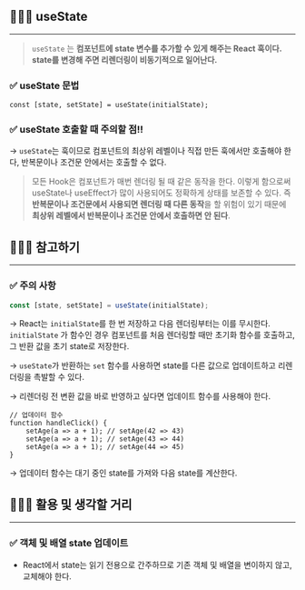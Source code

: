 ## 🧑🏻‍💻 useState

---

> `useState` 는 **컴포넌트에 state 변수를 추가할 수 있게 해주는 React 훅이다.
> state를 변경해 주면 리렌더링이 비동기적으로 일어난다.**

### ✅ useState 문법

```tsx
const [state, setState] = useState(initialState);
```

### ✅ useState 호출할 때 주의할 점!!

→ `useState`는 훅이므로 컴포넌트의 최상위 레벨이나 직접 만든 훅에서만 호출해야
한 다, 반복문이나 조건문 안에서는 호출할 수 없다.

> 모든 Hook은 컴포넌트가 매번 렌더링 될 때 같은 동작을 한다. 
> 이렇게 함으로써 useState나 useEffect가 많이 사용되어도 정확하게 상태를 보존할 수 있다. 
> 즉 **반복문이나 조건문에서 사용되면 렌더링 때 다른 동작**을 할 위험이 있기 때문에 
> **최상위 레벨에서 반복문이나 조건문 안에서 호출하면 안 된다**.

## 🧑🏻‍💻 참고하기

---

### ✅ 주의 사항

```jsx
const [state, setState] = useState(initialState);
```

→ React는 `initialState`를 한 번 저장하고 다음 렌더링부터는 이를 무시한다.
`initialState` 가 함수인 경우 컴포넌트를 처음 렌더링할 때만 초기화 함수를 호출하고, 
그 반환 값을 초기 state로 저장한다.

→ `useState`가 반환하는 `set` 함수를 사용하면 state를 다른 값으로 업데이트하고 리렌더링을 촉발할 수 있다.

→ 리렌더링 전 변환 값을 바로 반영하고 싶다면 업데이트 함수를 사용해야 한다.

```tsx
// 업데이터 함수
function handleClick() {
	setAge(a => a + 1); // setAge(42 => 43)
	setAge(a => a + 1); // setAge(43 => 44)
	setAge(a => a + 1); // setAge(44 => 45)
}
```

→ 업데이터 함수는 대기 중인 state를 가져와 다음 state를 계산한다.

## 🧑🏻‍💻 활용 및 생각할 거리

---

### ✅ 객체 및 배열 **state** 업데이트

- React에서 state는 읽기 전용으로 간주하므로 기존 객체 및 배열을 변이하지 않고,
  교체해야 한다.
